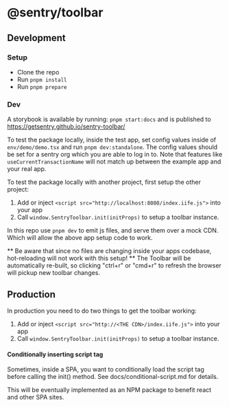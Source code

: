 # @sentry/toolbar

## Development

### Setup
- Clone the repo
- Run `pnpm install`
- Run `pnpm prepare`

### Dev

A storybook is available by running: `pnpm start:docs` and is published to https://getsentry.github.io/sentry-toolbar/

To test the package locally, inside the test app, set config values inside of `env/demo/demo.tsx` and run `pnpm dev:standalone`. The config values should be set for a sentry org which you are able to log in to.
Note that features like `useCurrentTransactionName` will not match up between the example app and your real app.


To test the package locally with another project, first setup the other project:
1. Add or inject `<script src="http://localhost:8080/index.iife.js">` into your app
2. Call `window.SentryToolbar.init(initProps)` to setup a toolbar instance.

In this repo use `pnpm dev` to emit js files, and serve them over a mock CDN. Which will allow the above app setup code to work.

** Be aware that since no files are changing inside your apps codebase, hot-reloading will not work with this setup! **
The Toolbar will be automatically re-built, so clicking "ctrl+r" or "cmd+r" to refresh the browser will pickup new toolbar changes.

## Production

In production you need to do two things to get the toolbar working:
1. Add or inject `<script src="http://<THE CDN>/index.iife.js">` into your app
2. Call `window.SentryToolbar.init(initProps)` to setup a toolbar instance.

#### Conditionally inserting script tag

Sometimes, inside a SPA, you want to conditionally load the script tag before calling the init() method. See docs/conditional-script.md for details.

This will be eventually implemented as an NPM package to benefit react and other SPA sites.
